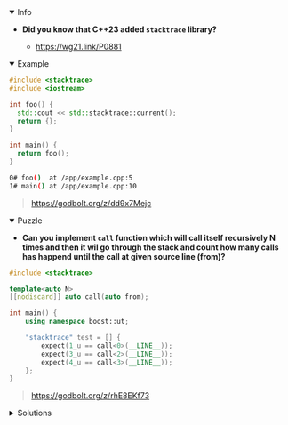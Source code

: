 <details open><summary>Info</summary><p>

* **Did you know that C++23 added `stacktrace` library?**

  * https://wg21.link/P0881

</p></details><details open><summary>Example</summary><p>

```cpp
#include <stacktrace>
#include <iostream>

int foo() {
  std::cout << std::stacktrace::current();
  return {};
}

int main() {
  return foo();
}
```

```sh
0# foo()  at /app/example.cpp:5
1# main() at /app/example.cpp:10
```

> https://godbolt.org/z/dd9x7Mejc

</p></details><details open><summary>Puzzle</summary><p>

* **Can you implement `call` function which will call itself recursively N times and 
  then it wil go through the stack and count how many calls has happend until the 
  call at given source line (from)?**

```cpp
#include <stacktrace>

template<auto N>
[[nodiscard]] auto call(auto from);

int main() {
    using namespace boost::ut;

    "stacktrace"_test = [] {
        expect(1_u == call<0>(__LINE__));
        expect(3_u == call<2>(__LINE__));
        expect(4_u == call<3>(__LINE__));
    };
}
```

> https://godbolt.org/z/rhE8EKf73

</p></details><details><summary>Solutions</summary><p>
 
 ```cpp
template <auto N> 
[[nodiscard]] auto call(auto from) 
{
    if constexpr (N == 0)
    {
        return 1;
    }
    else
    {
        return call<N-1>(from) + 1;
    }
}
 ```
 
> https://godbolt.org/z/jsdPaP6Px
